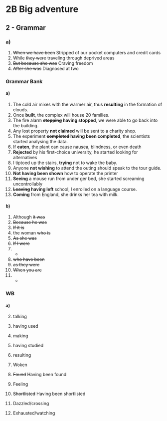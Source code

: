 # 2B Big adventure

## 2 - Grammar
### a)
1. ~~When we have been~~ Stripped of our pocket computers and credit cards
2. While ~~they were~~ traveling through deprived areas
3. ~~But because she was~~ Craving freedom
4. ~~After she was~~ Diagnosed at two

### Grammar Bank
#### a)
1. The cold air mixes with the warmer air, thus **resulting** in the formation of clouds.
2. Once **built**, the complex will house 20 families.
3. The fire alarm **~~stopping~~ having stopped**, we were able to go back into the building.
4. Any lost property **not claimed** will be sent to a charity shop.
5. The experiment **~~completed~~ having been completed**, the scientists started analysing the data.
6. If **eaten**, the plant can cause nausea, blindness, or even death
7. **Rejected** by his first-choice university, he started looking for alternatives
8. I tiptoed up the stairs, **trying** not to wake the baby.
9. Anyone **not wishing** to attend the outing should speak to the tour guide.
10. **Not having been shown** how to operate the printer
11. **Seeing** a mouse run from under ger bed, she started screaming uncontrollably
12. **~~Leaving~~ having left** school, I enrolled on a language course.
13. **Coming** from England, she drinks her tea with milk.

#### b)
1. Although ~~it was~~
2. ~~Because he was~~
3. ~~If it is~~
4. the woman ~~who is~~
5. ~~As she was~~
6. ~~If I were~~
7. -
8. ~~who have been~~
9. ~~as they were~~
10. ~~When you are~~
11. -

### WB
#### a)
2. talking
3. having used
4. making 
5. having studied
6. resulting

7. Woken
8. ~~Found~~ Having been found
9. Feeling
10. ~~Shortlisted~~ Having been shortlisted
11. Dazzled/crossing
12. Exhausted/watching
